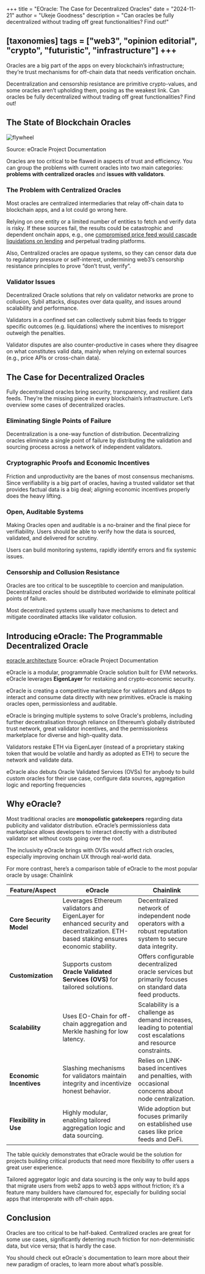 +++
title = "EOracle: The Case for Decentralized Oracles"
date = "2024-11-21"
author = "Ukeje Goodness"
description = "Can oracles be fully decentralized without trading off great functionalities? Find out!"

[taxonomies]
tags = ["web3", "opinion editorial", "crypto", "futuristic", "infrastructure"]
+++
---


Oracles are a big part of the apps on every blockchain’s infrastructure; they’re trust mechanisms for off-chain data that needs verification onchain.

Decentralization and censorship resistance are primitive crypto-values, and some oracles aren’t upholding them, posing as the weakest link. Can oracles be fully decentralized without trading off great functionalities? Find out!

## The State of Blockchain Oracles

![flywheel](https://substackcdn.com/image/fetch/w_1456,c_limit,f_webp,q_auto:good,fl_progressive:steep/https%3A%2F%2Fsubstack-post-media.s3.amazonaws.com%2Fpublic%2Fimages%2Fe4e8d210-b113-4a09-84c9-69ccd3d934ae_1536x1054.png)

Source: eOracle Project Documentation

Oracles are too critical to be flawed in aspects of trust and efficiency. You can group the problems with current oracles into two main categories: **problems with centralized oracles** and **issues with validators**.

### The Problem with Centralized Oracles

Most oracles are centralized intermediaries that relay off-chain data to blockchain apps, and a lot could go wrong here.

Relying on one entity or a limited number of entities to fetch and verify data is risky. If these sources fail, the results could be catastrophic and dependent onchain apps, e.g., one [compromised price feed would cascade liquidations on lending](https://cryptobriefing.com/compound-user-liquidated-49-million-price-oracle-blamed/) and perpetual trading platforms.

Also, Centralized oracles are opaque systems, so they can censor data due to regulatory pressure or self-interest, undermining web3’s censorship resistance principles to prove “don’t trust, verify”.

### Validator Issues

Decentralized Oracle solutions that rely on validator networks are prone to collusion, Sybil attacks, disputes over data quality, and issues around scalability and performance.

Validators in a confined set can collectively submit bias feeds to trigger specific outcomes (e.g. liquidations) where the incentives to misreport outweigh the penalties.

Validator disputes are also counter-productive in cases where they disagree on what constitutes valid data, mainly when relying on external sources (e.g., price APIs or cross-chain data).

## **The Case for Decentralized Oracles**

Fully decentralized oracles bring security, transparency, and resilient data feeds. They’re the missing piece in every blockchain’s infrastructure. Let’s overview some cases of decentralized oracles.

### Eliminating Single Points of Failure

Decentralization is a one-way function of distribution. Decentralizing oracles eliminate a single point of failure by distributing the validation and sourcing process across a network of independent validators.

### Cryptographic Proofs and Economic Incentives

Friction and unproductivity are the banes of most consensus mechanisms. Since verifiability is a big part of oracles, having a trusted validator set that provides factual data is a big deal; aligning economic incentives properly does the heavy lifting.

### Open, Auditable Systems

Making Oracles open and auditable is a no-brainer and the final piece for verifiability. Users should be able to verify how the data is sourced, validated, and delivered for scrutiny.

Users can build monitoring systems, rapidly identify errors and fix systemic issues.

### Censorship and Collusion Resistance

Oracles are too critical to be susceptible to coercion and manipulation. Decentralized oracles should be distributed worldwide to eliminate political points of failure.

Most decentralized systems usually have mechanisms to detect and mitigate coordinated attacks like validator collusion.

## Introducing eOracle: The Programmable Decentralized Oracle

[eoracle architecture](https://substackcdn.com/image/fetch/w_1456,c_limit,f_webp,q_auto:good,fl_progressive:steep/https%3A%2F%2Fsubstack-post-media.s3.amazonaws.com%2Fpublic%2Fimages%2F2441cd3b-5444-4761-8719-7ed191d16020_2304x1296.png)
Source: eOracle Project Documentation

eOracle is a modular, programmable Oracle solution built for EVM networks. eOracle leverages **EigenLayer** for restaking and crypto-economic security.

eOracle is creating a competitive marketplace for validators and dApps to interact and consume data directly with new primitives.
eOracle is making oracles open, permissionless and auditable.

eOracle is bringing multiple systems to solve Oracle's problems, including further decentralisation through reliance on Ethereum’s globally distributed trust network, great validator incentives, and the permissionless marketplace for diverse and high-quality data.

Validators restake ETH via EigenLayer (instead of a proprietary staking token that would be volatile and hardly as adopted as ETH) to secure the network and validate data.

eOracle also debuts Oracle Validated Services (OVSs) for anybody to build custom oracles for their use case, configure data sources, aggregation logic and reporting frequencies

## Why eOracle?

Most traditional oracles are **monopolistic gatekeepers** regarding data publicity and validator distribution. eOracle’s permissionless data marketplace allows developers to interact directly with a distributed validator set without costs going over the roof.

The inclusivity eOracle brings with OVSs would affect rich oracles, especially improving onchain UX through real-world data.

For more contrast, here’s a  comparison table of eOracle to the most popular oracle by usage: Chainlink

| Feature/Aspect | **eOracle** | **Chainlink** |
| --- | --- | --- |
| **Core Security Model** | Leverages Ethereum validators and EigenLayer for enhanced security and decentralization. ETH-based staking ensures economic stability. | Decentralized network of independent node operators with a robust reputation system to secure data integrity. |
| **Customization** | Supports custom **Oracle Validated Services (OVS)** for tailored solutions. | Offers configurable decentralized oracle services but primarily focuses on standard data feed products. |
| **Scalability** | Uses EO-Chain for off-chain aggregation and Merkle hashing for low latency. | Scalability is a challenge as demand increases, leading to potential cost escalations and resource constraints. |
| **Economic Incentives** | Slashing mechanisms for validators maintain integrity and incentivize honest behavior. | Relies on LINK-based incentives and penalties, with occasional concerns about node centralization. |
| **Flexibility in Use** | Highly modular, enabling tailored aggregation logic and data sourcing. | Wide adoption but focuses primarily on established use cases like price feeds and DeFi. |

The table quickly demonstrates that eOracle would be the solution for projects building critical products that need more flexibility to offer users a great user experience.

Tailored aggregator logic and data sourcing is the only way to build apps that migrate users from web2 apps to web3 apps without friction; it’s a feature many builders have clamoured for, especially for building social apps that interoperate with off-chain apps.

## Conclusion

Oracles are too critical to be half-baked. Centralized oracles are great for some use cases, significantly deterring much friction for non-deterministic data, but vice versa; that is hardly the case.

You should check out eOracle`s documentation to learn more about their new paradigm of oracles, to learn more about what’s possible.